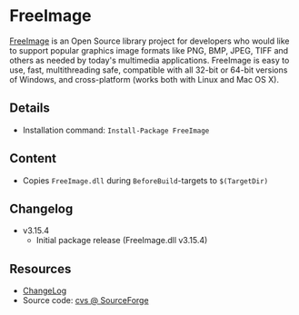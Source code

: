FreeImage
===

[FreeImage] is an Open Source library project for developers who would like to support popular graphics image formats like PNG, BMP, JPEG, TIFF and others as needed by today's multimedia applications. FreeImage is easy to use, fast, multithreading safe, compatible with all 32-bit or 64-bit versions of Windows, and cross-platform (works both with Linux and Mac OS X).

Details
---
  - Installation command: ``Install-Package FreeImage``

Content
---
  - Copies ``FreeImage.dll`` during ``BeforeBuild``-targets to ``$(TargetDir)``

Changelog
---
  - v3.15.4
      - Initial package release (FreeImage.dll v3.15.4)

Resources
---
[FreeImage]:  http://freeimage.sourceforge.net/
[changelog]:  http://freeimage.cvs.sourceforge.net/viewvc/freeimage/FreeImage/Whatsnew.txt
[sourcecode]: http://sourceforge.net/p/freeimage/code/
  - [ChangeLog]
  - Source code: [cvs @ SourceForge][sourcecode]